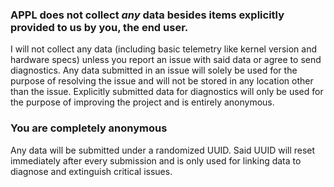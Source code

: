 ### APPL does not collect *any* data besides items explicitly provided to us by you, the end user.
I will not collect any data (including basic telemetry like kernel version and hardware specs) unless you report an issue with said data or agree to send diagnostics. Any data submitted in an issue will solely be used for the purpose of resolving the issue and will not be stored in any location other than the issue. Explicitly submitted data for diagnostics will only be used for the purpose of improving the project and is entirely anonymous.

### You are completely anonymous
Any data will be submitted under a randomized UUID. Said UUID will reset immediately after every submission and is only used for linking data to diagnose and extinguish critical issues.